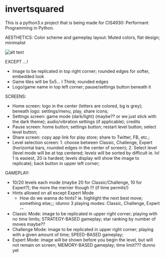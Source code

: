 # invertsquared

This is a python3.x project that is being made for CIS4930: Performant Programming in Python.

AESTHETICS:
Color scheme and gameplay layout:
Muted colors, flat design; minimalist

![alt text](https://user-images.githubusercontent.com/55326415/94352158-8c2aa500-002f-11eb-957b-bd67b099dbf2.png)

EXCEPT ...!
- Image to be replicated in top right corner; rounded edges for softer, embedded look
- Game tiles will be 5x5... I Think; rounded edges
- Logo/game name in top left corner; pause/settings button beneath it

SCREENS:
- Home screen: logo in the center (letters are colored, bg is grey); beneath logo: settings/menu, play, share icons;
- Settings screen: game mode (dark/light) (maybe?? or we just stick with the dark theme); audio/vibration settings (if applicable); credits
- Pause screen: home button; settings button; restart level button; select level button;
- Share screen: copy app link for play store; share to Twitter, FB, etc.;
- Level selection screen: 1. choose between Classic, Challenge, Expert (horizontal bars, rounded edges in the center of screen); 2. Select level (level mode will be at top centered; levels will be sorted by difficult ie. lvl 1 is easiest, 20 is hardest; levels display will show the image to replicate); back button in upper left corner;

GAMEPLAY:
- 10/20 levels each mode (maybe 20 for Classic/Challenge, 10 for Expert?); the more the merrier though !!! (if time permits!)
- Hints allowed on all except Expert Mode
     - How do we wanna do hints? ie. highlight the next best move; something else;;; idunno
3 playing modes: Classic, Challenge, Expert --
- Classic Mode: image to be replicated in upper right corner; playing with no time limits; STRATEGY-BASED gameplay; star ranking by number of moves maybe??
- Challenge Mode: image to be replicated in upper right corner; playing with a given amount of time; SPEED-BASED gameplay;
- Expert Mode: image will be shown before you begin the level, but will not remain on screen; MEMORY-BASED gameplay; time limit??? dunno yet
